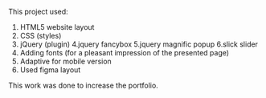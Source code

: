 This project used:
1. HTML5 website layout
2. CSS (styles)
3. jQuery (plugin)
4.jquery fancybox
5.jquery magnific popup
6.slick slider
7. Adding fonts (for a pleasant impression of the presented page)
8. Adaptive for mobile version
9. Used figma layout

This work was done to increase the portfolio.
